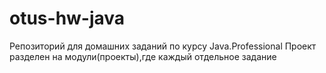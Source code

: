 # otus-hw-java

Репозиторий для домашних заданий по курсу Java.Professional
Проект разделен на модули(проекты),где каждый отдельное задание

